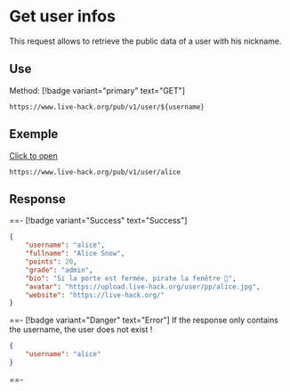 # Get user infos

This request allows to retrieve the public data of a user with his nickname.

## Use
Method: [!badge variant="primary" text="GET"]
```
https://www.live-hack.org/pub/v1/user/${username}
```

## Exemple
[Click to open](https://www.live-hack.org/pub/v1/user/alice)
```
https://www.live-hack.org/pub/v1/user/alice
```


## Response

==- [!badge variant="Success" text="Success"]
```json
{
    "username": "alice",
    "fullname": "Alice Snow",
    "points": 20,
    "grade": "admin",
    "bio": "Si la porte est fermée, pirate la fenêtre 💊",
    "avatar": "https://upload.live-hack.org/user/pp/alice.jpg",
    "website": "https://live-hack.org/"
}
```
==- [!badge variant="Danger" text="Error"]
If the response only contains the username, the user does not exist !
```json
{
    "username": "alice"
}
```
==-



